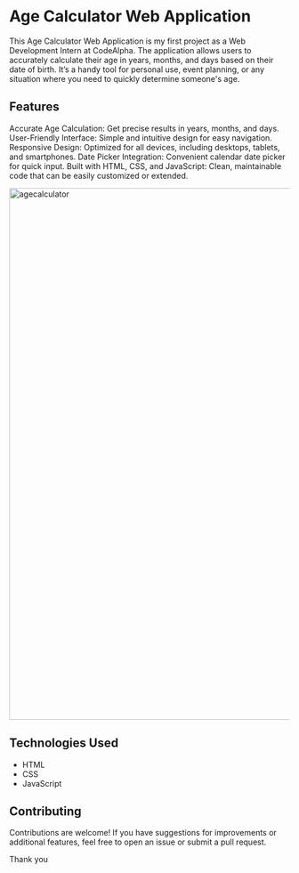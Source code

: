 # Age Calculator Web Application

This Age Calculator Web Application is my first project as a Web Development Intern at CodeAlpha. The application allows users to accurately calculate their age in years, months, and days based on their date of birth. It’s a handy tool for personal use, event planning, or any situation where you need to quickly determine someone's age.

## Features

Accurate Age Calculation: Get precise results in years, months, and days.
User-Friendly Interface: Simple and intuitive design for easy navigation.
Responsive Design: Optimized for all devices, including desktops, tablets, and smartphones.
Date Picker Integration: Convenient calendar date picker for quick input.
Built with HTML, CSS, and JavaScript: Clean, maintainable code that can be easily customized or extended.

<img width="956" alt="agecalculator" src="https://github.com/user-attachments/assets/b2077116-8a9d-415a-ab98-1e9c89420c0b">

## Technologies Used

- HTML
- CSS
- JavaScript

## Contributing

Contributions are welcome! If you have suggestions for improvements or additional features, feel free to open an issue or submit a pull request.

Thank you

